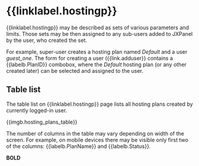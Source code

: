 # {{linklabel.hostingp}}

{{linklabel.hostingp}} may be described as sets of various parameters and limits.
Those sets may be then assigned to any sub-users added to JXPanel by the user, who created the set.

For example, super-user creates a hosting plan named *Default* and a user *guest_one*.
The form for creating a user ({{link.adduser}} contains a {{labelb.PlanID}} combobox,
where the *Default* hosting plan (or any other created later) can be selected and assigned to the user.

## Table list

The table list on {{linklabel.hostingp}} page lists all hosting plans created by currently logged-in user.

{{imgb.hosting_plans_table}}

The number of columns in the table may vary depending on width of the screen.
For example, on mobile devices there may be visible only first two of the columns: {{labelb.PlanName}} and {{labelb.Status}}.


<b>BOLD</b>